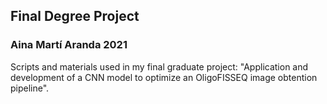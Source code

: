 ## Final Degree Project
### Aina Martí Aranda 2021
Scripts and materials used in my final graduate project: "Application and development of a CNN model to optimize an OligoFISSEQ image obtention pipeline".
